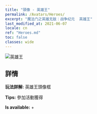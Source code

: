 ```yaml
---
title: "頭像 - 英雄王"
permalink: /Avatars/Heroes/
excerpt: "魔法门之英雄无敌：战争纪元  英雄王"
last_modified_at: 2021-06-07
locale: cn
ref: "Heroes.md"
toc: false
classes: wide
---
```

 ![英雄王](/images/a/avatarFrame_49.png)

## 詳情

 **玩法詳解:** 英雄王頭像框 

 **Tips:** 參加活動獲得 

 **Is available:**  + 

